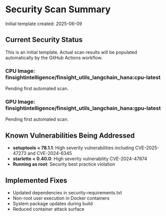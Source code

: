 # Security Scan Summary

Initial template created: 2025-06-09

## Current Security Status

This is an initial template. Actual scan results will be populated automatically by the GitHub Actions workflow.

### CPU Image: finsightintelligence/finsight_utils_langchain_hana:cpu-latest

Pending first automated scan.

### GPU Image: finsightintelligence/finsight_utils_langchain_hana:gpu-latest

Pending first automated scan.

## Known Vulnerabilities Being Addressed

- **setuptools < 78.1.1**: High severity vulnerabilities including CVE-2025-47273 and CVE-2024-6345
- **starlette < 0.40.0**: High severity vulnerability CVE-2024-47874
- **Running as root**: Security best practice violation

## Implemented Fixes

- Updated dependencies in security-requirements.txt
- Non-root user execution in Docker containers
- System package updates during build
- Reduced container attack surface
